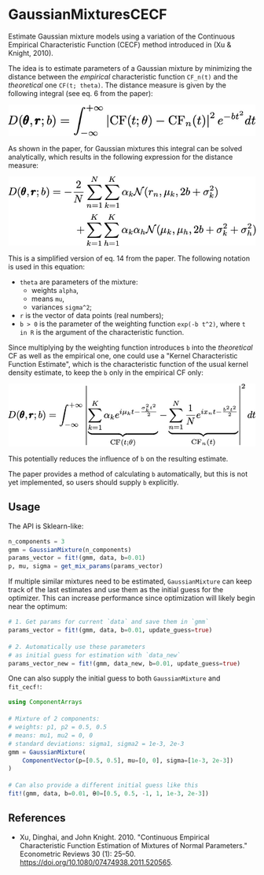 # GaussianMixturesCECF

Estimate Gaussian mixture models using a variation of the Continuous Empirical Characteristic Function (CECF) method introduced in (Xu & Knight, 2010).

The idea is to estimate parameters of a Gaussian mixture by minimizing the distance between the _empirical_ characteristic function `CF_n(t)` and the _theoretical_ one `CF(t; theta)`. The distance measure is given by the following integral (see eq. 6 from the paper):

![](img/distance.jpeg)

As shown in the paper, for Gaussian mixtures this integral can be solved analytically,
which results in the following expression for the distance measure:

![](img/distance_solved.jpeg)

This is a simplified version of eq. 14 from the paper. The following notation is used in this equation:

- `theta` are parameters of the mixture:
    - weights `alpha`,
    - means `mu`,
    - variances `sigma^2`;
- `r` is the vector of data points (real numbers);
- `b > 0` is the parameter of the weighting function `exp(-b t^2)`, where `t in R` is the argument of the characteristic function.

Since multiplying by the weighting function introduces `b` into the _theoretical_ CF as well as the empirical one, one could use a "Kernel Characteristic Function Estimate", which is the characteristic function of the usual kernel density estimate, to keep the `b` only in the empirical CF only:

![](img/distance_mix.jpeg)

This potentially reduces the influence of `b` on the resulting estimate.

The paper provides a method of calculating `b` automatically, but this is not yet implemented, so users should supply `b` explicitly.

## Usage

The API is Sklearn-like:

```julia
n_components = 3
gmm = GaussianMixture(n_components)
params_vector = fit!(gmm, data, b=0.01)
p, mu, sigma = get_mix_params(params_vector)
```

If multiple similar mixtures need to be estimated, `GaussianMixture` can keep track of the last estimates and use them as the initial guess for the optimizer. This can increase performance since optimization will likely begin near the optimum:

```julia
# 1. Get params for current `data` and save them in `gmm`
params_vector = fit!(gmm, data, b=0.01, update_guess=true)

# 2. Automatically use these parameters
# as initial guess for estimation with `data_new`
params_vector_new = fit!(gmm, data_new, b=0.01, update_guess=true)
```

One can also supply the initial guess to both `GaussianMixture` and `fit_cecf!`:

```julia
using ComponentArrays

# Mixture of 2 components:
# weights: p1, p2 = 0.5, 0.5
# means: mu1, mu2 = 0, 0
# standard deviations: sigma1, sigma2 = 1e-3, 2e-3
gmm = GaussianMixture(
    ComponentVector(p=[0.5, 0.5], mu=[0, 0], sigma=[1e-3, 2e-3])
)

# Can also provide a different initial guess like this
fit!(gmm, data, b=0.01, θ0=[0.5, 0.5, -1, 1, 1e-3, 2e-3])
```

## References

- Xu, Dinghai, and John Knight. 2010. "Continuous Empirical Characteristic Function Estimation of Mixtures of Normal Parameters." Econometric Reviews 30 (1): 25–50. <https://doi.org/10.1080/07474938.2011.520565>.
